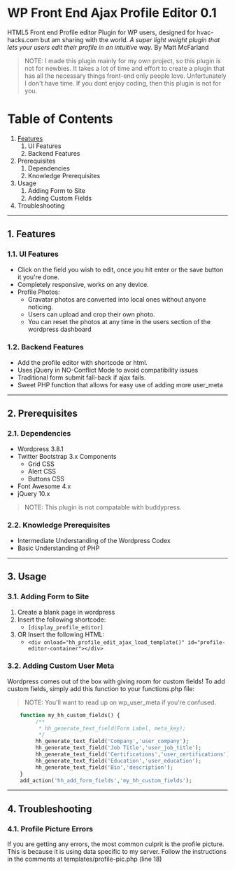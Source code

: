 # WP Front End Ajax Profile Editor 0.1 #
HTML5 Front end Profile editor Plugin for WP users, designed for hvac-hacks.com but am sharing with the world.
*A super light weight plugin that lets your users edit their profile in an intuitive way.*
By Matt McFarland


> NOTE:
> I made this plugin mainly for my own project, so this plugin is not for newbies.  It takes a lot of time and effort to create a plugin that has
all the necessary things front-end only people love. Unfortunately I don't have time.
If you dont enjoy coding, then this plugin is not for you.

# Table of Contents #
1.  [Features](#1)
    1.  UI Features
    2.  Backend Features
2.  Prerequisites
    1.  Dependencies
    2.  Knowledge Prerequisites
3.  Usage
    1.  Adding Form to Site
    2.  Adding Custom Fields
4.  Troubleshooting

___

##  1. Features ##

### 1.1. UI Features ###
*   Click on the field you wish to edit, once you hit enter or the save button it you're done.
*   Completely responsive, works on any device.
*   Profile Photos:
    * Gravatar photos are converted into local ones without anyone noticing.
    * Users can upload and crop their own photo.
    * You can reset the photos at any time in the users section of the wordpress dashboard

### 1.2. Backend Features ###
*   Add the profile editor with shortcode or html.
*   Uses jQuery in NO-Conflict Mode to avoid compatibility issues
*   Traditional form submit fall-back if ajax fails.
*   Sweet PHP function that allows for easy use of adding more user_meta

___

## 2. Prerequisites ##

### 2.1. Dependencies ###
*   Wordpress 3.8.1
*   Twitter Bootstrap 3.x Components
    * Grid CSS
    * Alert CSS
    * Buttons CSS
*   Font Awesome 4.x
*   jQuery 10.x

> NOTE:
> This plugin is not compatable with buddypress.

### 2.2. Knowledge Prerequisites ###
*   Intermediate Understanding of the Wordpress Codex
*   Basic Understanding of PHP

___

## 3. Usage ##

### 3.1. Adding Form to Site ###
1.  Create a blank page in wordpress
2.  Insert the following shortcode:
    *   `[display_profile_editor]`
3.  OR Insert the following HTML:
    *   `<div onload="hh_profile_edit_ajax_load_template()" id="profile-editor-container"></div>`

### 3.2. Adding Custom User Meta ###
Wordpress comes out of the box with giving room for custom fields!
To add custom fields, simply add this function to your functions.php file:

> NOTE:
> You'll want to read up on wp_user_meta if you're confused.

```PHP
    function my_hh_custom_fields() {
         /**
          * hh_generate_text_field(Form Label, meta_key);
          */
         hh_generate_text_field('Company','user_company');
         hh_generate_text_field('Job Title','user_job_title');
         hh_generate_text_field('Certifications','user_certifications');
         hh_generate_text_field('Education','user_education');
         hh_generate_text_field('Bio','description');
    }
    add_action('hh_add_form_fields','my_hh_custom_fields');
```

---

## 4. Troubleshooting ##

### 4.1. Profile Picture Errors ###

If you are getting any errors, the most common culprit is the profile picture.  This is because it is using data
specific to my server.  Follow the instructions in the comments at templates/profile-pic.php (line 18)